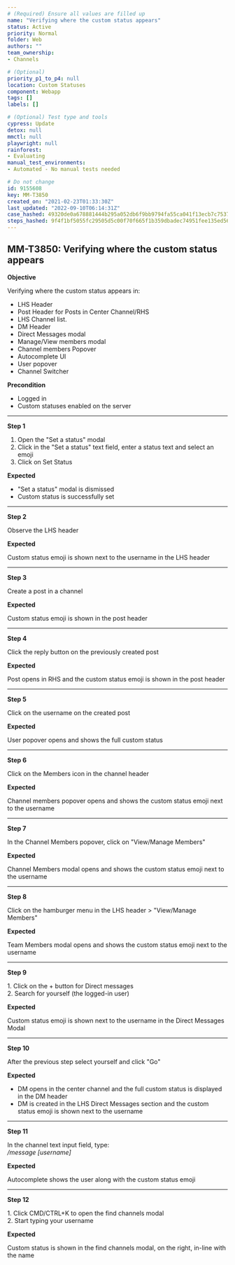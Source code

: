 ```yaml
---
# (Required) Ensure all values are filled up
name: "Verifying where the custom status appears"
status: Active
priority: Normal
folder: Web
authors: ""
team_ownership: 
- Channels

# (Optional)
priority_p1_to_p4: null
location: Custom Statuses
component: Webapp
tags: []
labels: []

# (Optional) Test type and tools
cypress: Update
detox: null
mmctl: null
playwright: null
rainforest: 
- Evaluating
manual_test_environments: 
- Automated - No manual tests needed

# Do not change
id: 9155608
key: MM-T3850
created_on: "2021-02-23T01:33:30Z"
last_updated: "2022-09-10T06:14:31Z"
case_hashed: 49320de0a678881444b295a052db6f9bb9794fa55ca041f13ecb7c753754558add5c0744779c4e71c33fa3d0462ab721
steps_hashed: 9f4f1bf5055fc29505d5c00f70f665f1b359dbadec74951fee135ed56baaed8122d0c738b15a8a87d48d4d4d12737afe
---
```


<!-- (Auto-generated) Based on frontmatter's "key" and "name" -->

## MM-T3850: Verifying where the custom status appears

**Objective**

Verifying where the custom status appears in:

- LHS Header
- Post Header for Posts in Center Channel/RHS
- LHS Channel list.
- DM Header
- Direct Messages modal
- Manage/View members modal
- Channel members Popover
- Autocomplete UI
- User popover
- Channel Switcher

**Precondition**

- Logged in
- Custom statuses enabled on the server

---

**Step 1**

1. Open the "Set a status" modal
2. Click in the "Set a status" text field, enter a status text and select an emoji
3. Click on Set Status

**Expected**

- "Set a status" modal is dismissed
- Custom status is successfully set

---

**Step 2**

Observe the LHS header

**Expected**

Custom status emoji is shown next to the username in the LHS header

---

**Step 3**

Create a post in a channel

**Expected**

Custom status emoji is shown in the post header

---

**Step 4**

Click the reply button on the previously created post

**Expected**

Post opens in RHS and the custom status emoji is shown in the post header

---

**Step 5**

Click on the username on the created post

**Expected**

User popover opens and shows the full custom status

---

**Step 6**

Click on the Members icon in the channel header

**Expected**

Channel members popover opens and shows the custom status emoji next to the username

---

**Step 7**

In the Channel Members popover, click on "View/Manage Members"

**Expected**

Channel Members modal opens and shows the custom status emoji next to the username

---

**Step 8**

Click on the hamburger menu in the LHS header > "View/Manage Members"

**Expected**

Team Members modal opens and shows the custom status emoji next to the username

---

**Step 9**

1\. Click on the + button for Direct messages\
2\. Search for yourself (the logged-in user)

**Expected**

Custom status emoji is shown next to the username in the Direct Messages Modal

---

**Step 10**

After the previous step select yourself and click "Go"

**Expected**

- DM opens in the center channel and the full custom status is displayed in the DM header
- DM is created in the LHS Direct Messages section and the custom status emoji is shown next to the username

---

**Step 11**

In the channel text input field, type:\
_/message \[username]_

**Expected**

Autocomplete shows the user along with the custom status emoji

---

**Step 12**

1\. Click CMD/CTRL+K to open the find channels modal\
2\. Start typing your username

**Expected**

Custom status is shown in the find channels modal, on the right, in-line with the name
